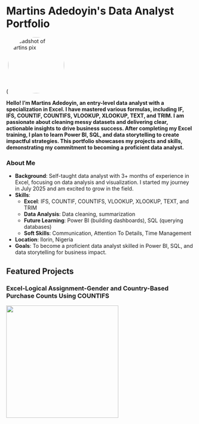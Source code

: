 # Martins Adedoyin's Data Analyst Portfolio

(<img src="images/profile.jpg" alt="Headshot of martins pix" width="150" style="border-radius: 50%;">

**Hello! I’m Martins Adedoyin, an entry-level data analyst with a specialization in Excel. I have mastered various formulas, including IF, IFS, COUNTIF, COUNTIFS, VLOOKUP, XLOOKUP, TEXT, and TRIM. I am passionate about cleaning messy datasets and delivering clear, actionable insights to drive business success. After completing my Excel training, I plan to learn Power BI, SQL, and data storytelling to create impactful strategies. This portfolio showcases my projects and skills, demonstrating my commitment to becoming a proficient data analyst.**
 
### About Me
- **Background**: Self-taught data analyst with 3+ months of experience in Excel, focusing on data analysis and visualization. I started my journey in July 2025 and am excited to grow in the field.
- **Skills**:
  - **Excel**: IFS, COUNTIF, COUNTIFS, VLOOKUP, XLOOKUP, TEXT, and TRIM
  - **Data Analysis**: Data cleaning, summarization
  - **Future Learning**: Power BI (building dashboards), SQL (querying databases)
  - **Soft Skills**: Communication, Attention To Details, Time Management
- **Location**: Ilorin, Nigeria
- **Goals**: To become a proficient data analyst skilled in Power BI, SQL, and data storytelling for business impact.

## Featured Projects

### Excel-Logical Assignment-Gender and Country-Based Purchase Counts Using COUNTIFS

<img src="https://github.com/adedoyinmartins1/Excel-Logical-Assignment-Gender-and-Country-Based-Purchase-Counts-Using-COUNTIFS/blob/main/Excel-Logical%20Assignment-Gender%20and%20Country-Based%20Purchase%20Counts%20Using%20COUNTIFS.xlsx" width="300">


